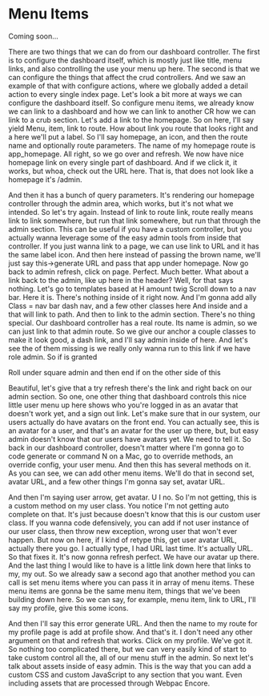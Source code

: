 # Menu Items

Coming soon...

There are two things that we can do from our dashboard controller. The first is to
configure the dashboard itself, which is mostly just like title, menu links, and also
controlling the use your menu up here. The second is that we can configure the things
that affect the crud controllers. And we saw an example of that with configure
actions, where we globally added a detail action to every single index page. Let's
look a bit more at ways we can configure the dashboard itself. So configure menu
items, we already know we can link to a dashboard and how we can link to another CR
how we can link to a crub section. Let's add a link to the homepage. So on here, I'll
say yield Menu, item, link to route. How about link you route that looks right and a
here we'll put a label. So I'll say homepage, an icon, and then the route name and
optionally route parameters. The name of my homepage route is app_homepage. All
right, so we go over and refresh. We now have nice homepage link on every single part
of dashboard. And if we click it, it works, but whoa, check out the URL here. That
is, that does not look like a homepage it's /admin.

And then it has a bunch of query parameters. It's rendering our homepage controller
through the admin area, which works, but it's not what we intended. So let's try
again. Instead of link to route link, route really means link to link somewhere, but
run that link somewhere, but run that through the admin section. This can be useful
if you have a custom controller, but you actually wanna leverage some of the easy
admin tools from inside that controller. If you just wanna link to a page, we can use
link to URL and it has the same label icon. And then here instead of passing the
brown name, we'll just say this->generate URL and pass that app under homepage. Now
go back to admin refresh, click on page. Perfect. Much better. What about a link back
to the admin, like up here in the header? Well, for that says nothing. Let's go to
templates based at H amount twig Scroll down to a nav bar. Here it is. There's
nothing inside of it right now. And I'm gonna add ally Class = nav bar dash nav, and
a few other classes here And inside and a that will link to path. And then to link to
the admin section. There's no thing special. Our dashboard controller has a real
route. Its name is admin, so we can just link to that admin route. So we give our
anchor a couple classes to make it look good, a dash link, and I'll say admin inside
of here. And let's see the of them missing is we really only wanna run to this link
if we have role admin. So if is granted

Roll under square admin and then end if on the other side of this

Beautiful, let's give that a try refresh there's the link and right back on our admin
section. So one, one other thing that dashboard controls this nice little user menu
up here shows who you're logged in as an avatar that doesn't work yet, and a sign out
link. Let's make sure that in our system, our users actually do have avatars on the
front end. You can actually see, this is an avatar for a user, and that's an avatar
for the user up there, but, but easy admin doesn't know that our users have avatars
yet. We need to tell it. So back in our dashboard controller, doesn't matter where
I'm gonna go to code generate or command N on a Mac, go to override methods, an
override config, your user menu. And then this has several methods on it. As you can
see, we can add other menu items. We'll do that in second set, avatar URL, and a few
other things I'm gonna say set, avatar URL.

And then I'm saying user arrow, get avatar. U I no. So I'm not getting, this is a
custom method on my user class. You notice I'm not getting auto complete on that.
It's just because <inaudible> doesn't know that this is our custom user class. If you
wanna code defensively, you can add if not user instance of our user class, then
throw new exception, wrong user that won't ever happen. But now on here, if I kind of
retype this, get user avatar URL, actually there you go. I actually type, I had URL
last time. It's actually URL. So that fixes it. It's now gonna refresh perfect. We
have our avatar up there. And the last thing I would like to have is a little link
down here that links to my, my out. So we already saw a second ago that another
method you can call is set menu items where you can pass it in array of menu items.
These menu items are gonna be the same menu item, things that we've been building
down here. So we can say, for example, menu item, link to URL, I'll say my profile,
give this some icons.

And then I'll say this error generate URL. And then the name to my route for my
profile page is add at profile show. And that's it. I don't need any other argument
on that and refresh that works. Click on my profile. We've got it. So nothing too
complicated there, but we can very easily kind of start to take custom control all
the, all of our menu stuff in the admin. So next let's talk about assets inside of
easy admin. This is the way that you can add a custom CSS and custom JavaScript to
any section that you want. Even including assets that are processed through Webpac
Encore.

